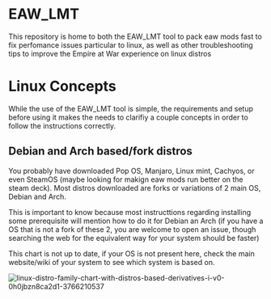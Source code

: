 # EAW_LMT
This repository is home to both the EAW_LMT tool to pack eaw mods fast to fix perfomance issues particular to linux, as well as other troubleshooting tips to improve the Empire at War experience on linux distros

# Linux Concepts
While the use of the EAW_LMT tool is simple, the requirements and setup before using it makes the needs to clarifiy a couple concepts in order to follow the instructions correctly. 

## Debian and Arch based/fork distros

You probably have downloaded Pop OS, Manjaro, Linux mint, Cachyos, or even SteamOS (maybe looking for makign eaw mods run better on the steam deck). Most distros downloaded are forks or variations of 2 main OS, Debian and Arch. 

This is important to know because most instructtions regarding installing some prerequisite will mention how to do it for Debian an Arch (if you have a OS that is not a fork of these 2, you are welcome to open an issue, though searching the web for the equivalent way for your system should be faster) 

This chart is not up to date, if your OS is not present here, check the main website/wiki of your system to see which system is based on.

![linux-distro-family-chart-with-distros-based-derivatives-i-v0-0h0jbzn8ca2d1-3766210537](https://github.com/user-attachments/assets/f5331e28-45ed-4b9d-80fb-26fab04c6fc9)
